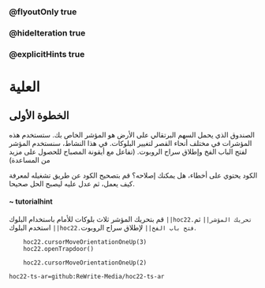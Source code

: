 ### @flyoutOnly true
### @hideIteration true
### @explicitHints true


# العلية

## الخطوة الأولى
الصندوق الذي يحمل السهم البرتقالي على الأرض هو المؤشر الخاص بك. ستستخدم هذه المؤشرات في مختلف أنحاء القصر لتغيير البلوكات. في هذا النشاط، سنستخدم المؤشر لفتح الباب الفخ وإطلاق سراح الروبوت. (تفاعل مع أيقونة المصباح للحصول على مزيد من المساعدة)

الكود يحتوي على أخطاء، هل يمكنك إصلاحه؟ قم بتصحيح الكود عن طريق تشغيله لمعرفة كيف يعمل، ثم عدل عليه ليصبح الحل صحيحا.

#### ~ tutorialhint 
قم بتحريك المؤشر ثلاث بلوكات للأمام باستخدام البلوك ``||hoc22.تحريك المؤشر||`` ثم استخدم البلوك ``||hoc22.فتح باب الفخ||`` لإطلاق سراح الروبوت.


```ghost
    hoc22.cursorMoveOrientationOneUp(3)
    hoc22.openTrapdoor()
```
```template
    hoc22.cursorMoveOrientationOneUp(2)     
```
```package
hoc22-ts-ar=github:ReWrite-Media/hoc22-ts-ar
```